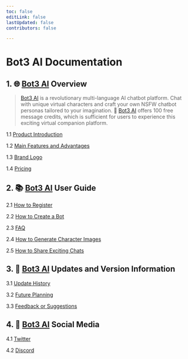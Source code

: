```yaml
---
toc: false
editLink: false
lastUpdated: false
contributors: false

---
```


# Bot3 AI Documentation


## 1. 🌐 [Bot3 AI](https://bot3.ai/en?source=github)  Overview
>[Bot3 AI](https://bot3.ai/en?source=github)  is a revolutionary multi-language AI chatbot platform. Chat with unique virtual characters and craft your own NSFW chatbot personas tailored to your imagination.
>🎁 [Bot3 AI](https://bot3.ai/en?source=github)  offers 100 free message credits, which is sufficient for users to experience this exciting virtual companion platform.

1.1 [Product Introduction](./introduction/overview/1.1_Product_Introduction.md)

1.2 [Main Features and Advantages](./introduction/overview/1.2_Main_Features_and_Advantages.md)

1.3 [Brand Logo](./introduction/overview/1.3_Brand_Logo.md)

1.4 [Pricing](./introduction/overview/1.4_Pricing.md)


## 2. 📚 [Bot3 AI](https://bot3.ai/en?source=github)  User Guide
2.1 [How to Register](./introduction/user-guide/2.1_How_to_use_Bot3_AI.md)

2.2 [How to Create a Bot](./introduction/user-guide/2.2_How_to_Create_a_Bot.md)

2.3 [FAQ](2.3_FAQ.md)

2.4 [How to Generate Character Images](./introduction/user-guide/2.4_How_to_Generate_Character_Images.md)

2.5 [How to Share Exciting Chats](./introduction/user-guide/2.5_How_to_Share_Exciting_Chats.md)


## 3. 🔄 [Bot3 AI](https://bot3.ai/en?source=github)  Updates and Version Information
3.1 [Update History](./introduction/updates/3.1_Update_History.md)

3.2 [Future Planning](./introduction/updates/3.2_Future_Planning.md)

3.3 [Feedback or Suggestions](./introduction/updates/3.3_Feedback_or_Suggestions.md)


## 4. 💬 [Bot3 AI](https://bot3.ai/en?source=github)  Social Media
4.1 [Twitter](./introduction/socials/4.1_Twitter.md)

4.2 [Discord](./introduction/socials/4.2_Discord.md)
